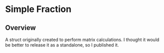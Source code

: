 # Simple Fraction

## Overview
A struct originally created to perform matrix calculations. I thought it would be better to release it as a standalone, so I published it.